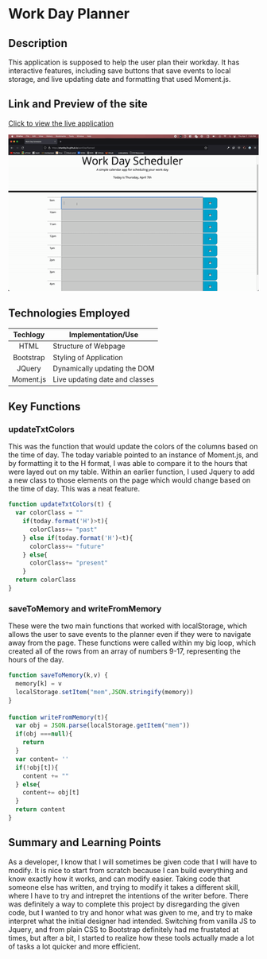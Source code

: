 # Work Day Planner 

## Description 
This application is supposed to help the user plan their workday. It has interactive features, including save buttons that save events
to local storage, and live updating date and formatting that used Moment.js. 
## Link and Preview of the site

[Click to view the live application](https://sharkby7e.github.io/workDayPlanner/)

![Preview of Day Planner](./assets/img/sitepreview.gif)

## Technologies Employed

| Techlogy   | Implementation/Use              |
|:----------:|---------------------------------|
|HTML        | Structure of Webpage            |
|Bootstrap   | Styling of Application          |
|JQuery      | Dynamically updating the DOM    |
|Moment.js   | Live updating date and classes  |

## Key Functions

### updateTxtColors 
This was the function that would update the colors of the columns based on the time of day. The today variable 
pointed to an instance of Moment.js, and by formatting it to the H format, I was able to compare it to the hours
that were layed out on my table. Within an earlier function, I used Jquery to add a new class to those elements on the page
which would change based on the time of day. This was a neat feature.

```javascript
function updateTxtColors(t) {
  var colorClass = ""
    if(today.format('H')>t){
      colorClass+= "past"
    } else if(today.format('H')<t){
      colorClass+= "future"
    } else{
      colorClass+= "present"
    }
  return colorClass
}
```

### saveToMemory and writeFromMemory 
These were the two main functions that worked with localStorage, which allows the user to save events to the planner
even if they were to navigate away from the page. These functions were called within my big loop, which created all
of the rows from an array of numbers 9-17, representing the hours of the day. 

```javascript
function saveToMemory(k,v) {
  memory[k] = v
  localStorage.setItem("mem",JSON.stringify(memory))
}

function writeFromMemory(t){
  var obj = JSON.parse(localStorage.getItem("mem"))
  if(obj ===null){
    return
  }
  var content= ''
  if(!obj[t]){
    content += ""
  } else{
    content+= obj[t]
  }
  return content
}
```
## Summary and Learning Points
As a developer, I know that I will sometimes be given code that I will have to modify. It is nice to start 
from scratch because I can build everything and know exactly how it works, and can modify easier. Taking code
that someone else has written, and trying to modify it takes a different skill, where I have to try and intrepret
the intentions of the writer before. There was definitely a way to complete this project by disregarding the given code, 
but I wanted to try and honor what was given to me, and try to make interpret what the initial designer had intended. 
Switching from vanilla JS to Jquery, and from plain CSS to Bootstrap definitely had me frustated at times, but after 
a bit, I started to realize how these tools actually made a lot of tasks a lot quicker and more efficient. 
